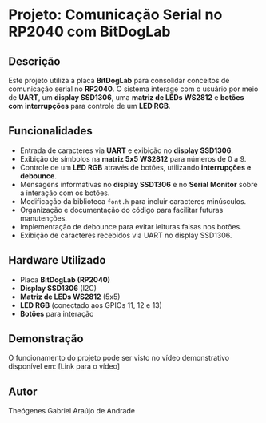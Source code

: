 # Projeto: Comunicação Serial no RP2040 com BitDogLab

## Descrição
Este projeto utiliza a placa **BitDogLab** para consolidar conceitos de comunicação serial no **RP2040**. O sistema interage com o usuário por meio de **UART**, um **display SSD1306**, uma **matriz de LEDs WS2812** e **botões com interrupções** para controle de um **LED RGB**.

## Funcionalidades
- Entrada de caracteres via **UART** e exibição no **display SSD1306**.
- Exibição de símbolos na **matriz 5x5 WS2812** para números de 0 a 9.
- Controle de um **LED RGB** através de botões, utilizando **interrupções e debounce**.
- Mensagens informativas no **display SSD1306** e no **Serial Monitor** sobre a interação com os botões.
- Modificação da biblioteca `font.h` para incluir caracteres minúsculos.
- Organização e documentação do código para facilitar futuras manutenções.
- Implementação de debounce para evitar leituras falsas nos botões.
- Exibição de caracteres recebidos via UART no display SSD1306.

## Hardware Utilizado
- Placa **BitDogLab (RP2040)**
- **Display SSD1306** (I2C)
- **Matriz de LEDs WS2812** (5x5)
- **LED RGB** (conectado aos GPIOs 11, 12 e 13)
- **Botões** para interação

## Demonstração
O funcionamento do projeto pode ser visto no vídeo demonstrativo disponível em:
[Link para o vídeo]

## Autor
Theógenes Gabriel Araújo de Andrade
